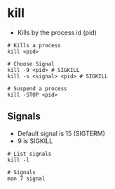 # kill

- Kills by the process id (pid)

```shell
# Kills a process
kill <pid>

# Choose Signal
kill -9 <pid> # SIGKILL
kill -s <signal> <pid> # SIGKILL

# Suspend a process
kill -STOP <pid>
```

## Signals

- Default signal is 15 (SIGTERM)
- 9 is SIGKILL

```shell
# List signals
kill -l

# Signals
man 7 signal
```
